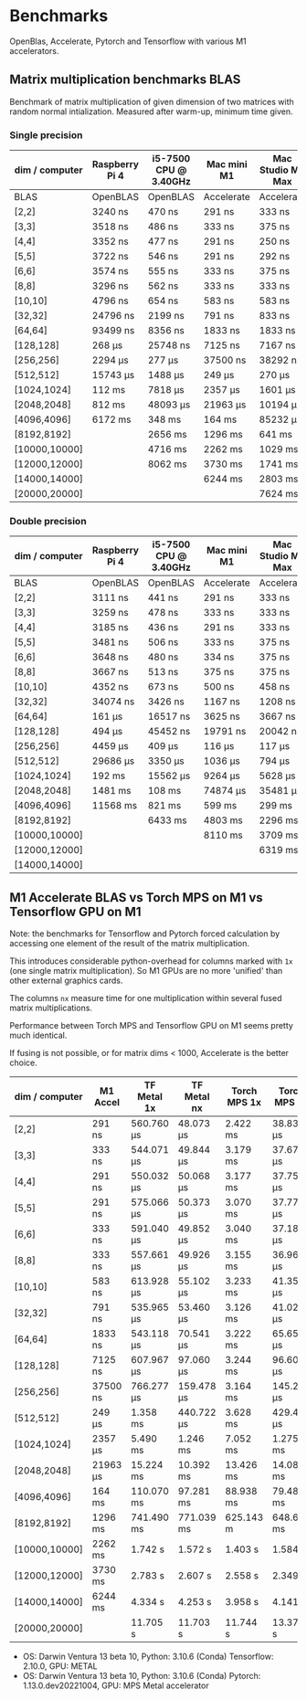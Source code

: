 # Benchmarks

OpenBlas, Accelerate, Pytorch and Tensorflow with various M1 accelerators.

## Matrix multiplication benchmarks BLAS

Benchmark of matrix multiplication of given dimension
of two matrices with random normal intialization. Measured after warm-up, minimum time given.

### Single precision

| dim / computer | Raspberry Pi 4 | i5-7500 CPU @ 3.40GHz | Mac mini M1 | Mac Studio M1 Max |
| -------------- | -------------- | --------------------- | ----------- | ----------------- |
|           BLAS |       OpenBLAS |              OpenBLAS |  Accelerate |        Accelerate |
|         [2,2]  |    3240 ns     |      470 ns           |    291 ns   |     333 ns        |
|         [3,3]  |    3518 ns     |      486 ns           |    333 ns   |     375 ns        |
|         [4,4]  |    3352 ns     |      477 ns           |    291 ns   |     250 ns        |
|         [5,5]  |    3722 ns     |      546 ns           |    291 ns   |     292 ns        |
|         [6,6]  |    3574 ns     |      555 ns           |    333 ns   |     375 ns        |
|         [8,8]  |    3296 ns     |      562 ns           |    333 ns   |     333 ns        |
|       [10,10]  |    4796 ns     |      654 ns           |    583 ns   |     583 ns        |
|       [32,32]  |   24796 ns     |     2199 ns           |    791 ns   |     833 ns        |
|       [64,64]  |   93499 ns     |     8356 ns           |   1833 ns   |    1833 ns        |
|     [128,128]  |     268 µs     |    25748 ns           |   7125 ns   |    7167 ns        |
|     [256,256]  |    2294 µs     |      277 µs           |  37500 ns   |   38292 ns        |
|     [512,512]  |   15743 µs     |     1488 µs           |    249 µs   |     270 µs        |
|   [1024,1024]  |     112 ms     |     7818 µs           |   2357 µs   |    1601 µs        |
|   [2048,2048]  |     812 ms     |    48093 µs           |  21963 µs   |   10194 µs        |
|   [4096,4096]  |    6172 ms     |      348 ms           |    164 ms   |   85232 µs        |
|   [8192,8192]  |                |     2656 ms           |   1296 ms   |     641 ms        |
| [10000,10000]  |                |     4716 ms           |   2262 ms   |    1029 ms        |
| [12000,12000]  |                |     8062 ms           |   3730 ms   |    1741 ms        |
| [14000,14000]  |                |                       |   6244 ms   |    2803 ms        |
| [20000,20000]  |                |                       |             |    7624 ms        |

### Double precision

| dim / computer | Raspberry Pi 4 | i5-7500 CPU @ 3.40GHz | Mac mini M1 | Mac Studio M1 Max |
| -------------- | -------------- | --------------------- | ----------- | ----------------- |
|           BLAS |       OpenBLAS |              OpenBLAS |  Accelerate |        Accelerate |
|         [2,2]  |    3111 ns     |      441 ns           |    291 ns   |     333 ns        |
|         [3,3]  |    3259 ns     |      478 ns           |    333 ns   |     333 ns        |
|         [4,4]  |    3185 ns     |      436 ns           |    291 ns   |     333 ns        |
|         [5,5]  |    3481 ns     |      506 ns           |    333 ns   |     375 ns        |
|         [6,6]  |    3648 ns     |      480 ns           |    334 ns   |     375 ns        |
|         [8,8]  |    3667 ns     |      513 ns           |    375 ns   |     375 ns        |
|       [10,10]  |    4352 ns     |      673 ns           |    500 ns   |     458 ns        |
|       [32,32]  |   34074 ns     |     3426 ns           |   1167 ns   |    1208 ns        |
|       [64,64]  |     161 µs     |    16517 ns           |   3625 ns   |    3667 ns        |
|     [128,128]  |     494 µs     |    45452 ns           |  19791 ns   |   20042 ns        |
|     [256,256]  |    4459 µs     |      409 µs           |    116 µs   |     117 µs        |
|     [512,512]  |   29686 µs     |     3350 µs           |   1036 µs   |     794 µs        |
|   [1024,1024]  |     192 ms     |    15562 µs           |   9264 µs   |    5628 µs        |
|   [2048,2048]  |    1481 ms     |      108 ms           |  74874 µs   |   35481 µs        |
|   [4096,4096]  |   11568 ms     |      821 ms           |    599 ms   |     299 ms        |
|   [8192,8192]  |                |     6433 ms           |   4803 ms   |    2296 ms        |
| [10000,10000]  |                |                       |   8110 ms   |    3709 ms        |
| [12000,12000]  |                |                       |             |    6319 ms        |
| [14000,14000]  |                |                       |             |                   |

## M1 Accelerate BLAS vs Torch MPS on M1 vs Tensorflow GPU on M1

Note: the benchmarks for Tensorflow and Pytorch forced calculation by accessing one
element of the result of the matrix multiplication. 

This introduces considerable python-overhead for columns marked with `1x` (one single
matrix multiplication). So M1 GPUs are no more 'unified' than other external graphics
cards.

The columns `nx` measure time for one multiplication within several fused matrix 
multiplications.

Performance between Torch MPS and Tensorflow GPU on M1 seems pretty much identical.

If fusing is not possible, or for matrix dims < 1000, Accelerate is the better choice.


| dim / computer | M1 Accel | TF Metal 1x | TF Metal nx |Torch MPS 1x | Torch MPS nx |
| -------------- | -------- | ----------- | ----------- | ----------- | ------------ |
| [2,2]          | 291 ns   |  560.760 µs |  48.073 µs  |  2.422 ms  |  38.831 µs   |
| [3,3]          | 333 ns   |  544.071 µs |  49.844 µs  |  3.179 ms  |  37.671 µs   |
| [4,4]          | 291 ns   |  550.032 µs |  50.068 µs  |  3.177 ms  |  37.754 µs   |
| [5,5]          | 291 ns   |  575.066 µs |  50.373 µs  |  3.070 ms  |  37.773 µs   |
| [6,6]          | 333 ns   |  591.040 µs |  49.852 µs  |  3.040 ms  |  37.181 µs   |
| [8,8]          | 333 ns   |  557.661 µs |  49.926 µs  |  3.155 ms  |  36.961 µs   |
| [10,10]        | 583 ns   |  613.928 µs |  55.102 µs  |  3.233 ms  |  41.356 µs   |
| [32,32]        | 791 ns   |  535.965 µs |  53.460 µs  |  3.126 ms  |  41.022 µs  |
| [64,64]        | 1833 ns  |  543.118 µs |  70.541 µs  |  3.222 ms  |  65.658 µs  |
| [128,128]      | 7125 ns  |  607.967 µs |  97.060 µs  |  3.244 ms  |  96.602 µs  |
| [256,256]      | 37500 ns |  766.277 µs |  159.478 µs |  3.164 ms  |  145.297 µs |
| [512,512]      | 249 µs   |  1.358 ms   |  440.722 µs |  3.628 ms  |  429.482 µs |
| [1024,1024]    | 2357 µs  |  5.490 ms   |  1.246 ms   |  7.052 ms  |  1.275 ms   |
| [2048,2048]    | 21963 µs |  15.224 ms  |  10.392 ms  |  13.426 ms |  14.085 ms  |
| [4096,4096]    | 164 ms   |  110.070 ms |  97.281 ms  |  88.938 ms |  79.480 ms  |
| [8192,8192]    | 1296 ms  |  741.490 ms |  771.039 ms |  625.143 m |  648.684 ms |
| [10000,10000]  | 2262 ms  |  1.742 s    |  1.572 s    |  1.403 s   |  1.584 s    |
| [12000,12000]  | 3730 ms  |  2.783 s    |  2.607 s    |  2.558 s   |  2.349 s    |
| [14000,14000]  | 6244 ms  |  4.334 s    |  4.253 s    |  3.958 s   |  4.141 s    |
| [20000,20000]  |          |  11.705 s   |  11.703 s   |  11.744 s  |  13.375 s   |
 
- OS: Darwin Ventura 13 beta 10, Python: 3.10.6 (Conda) Tensorflow:  2.10.0, GPU: METAL
- OS: Darwin Ventura 13 beta 10, Python: 3.10.6 (Conda) Pytorch: 1.13.0.dev20221004, GPU: MPS Metal accelerator
